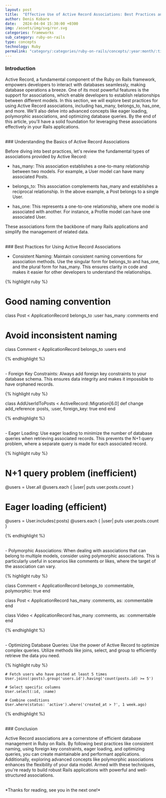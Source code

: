 ```yaml
---
layout: post
title:  "Effective Use of Active Record Associations: Best Practices and Optimization Techniques"
author: Denis Kobare
date:   2024-04-04 15:30:00 +0300
img: /assets/img/svg/ror.svg
categories: frameworks
sub_category: ruby-on-rails
type: concepts
technology: Ruby
permalink: "category/:categories/ruby-on-rails/concepts/:year:month/:title"
---
```



### Introduction

Active Record, a fundamental component of the Ruby on Rails framework, empowers 
developers to interact with databases seamlessly, making database operations a 
breeze. One of its most powerful features is the support for associations, which 
enable developers to establish relationships between different models. In this 
section, we will explore best practices for using Active Record associations, 
including <span class="badge">has_many</span>, 
<span class="badge">belongs_to</span>, <span class="badge">has_one</span>, and 
more. We'll also delve into advanced concepts like eager loading, polymorphic 
associations, and optimizing database queries. By the end of this article, 
you'll have a solid foundation for leveraging these associations effectively in 
your Rails applications.



<br>
### Understanding the Basics of Active Record Associations

Before diving into best practices, let's review the fundamental types of 
associations provided by Active Record:

- has_many: This association establishes a one-to-many relationship between two 
models. For example, a User model can have many associated Posts.

- belongs_to: This association complements has_many and establishes a reciprocal 
relationship. In the above example, a Post belongs to a single User.

- has_one: This represents a one-to-one relationship, where one model is 
associated with another. For instance, a Profile model can have one associated 
User.

These associations form the backbone of many Rails applications and simplify the 
management of related data.



<br>
### Best Practices for Using Active Record Associations

- Consistent Naming: Maintain consistent naming conventions for association 
methods. Use the singular form for belongs_to and has_one, and the plural form 
for has_many. This ensures clarity in code and makes it easier for other 
developers to understand the relationships.

{% highlight ruby %}

# Good naming convention
class Post < ApplicationRecord
  belongs_to :user
  has_many :comments
end

# Avoid inconsistent naming
class Comment < ApplicationRecord
  belongs_to :users
end

{% endhighlight %}


<br>
- Foreign Key Constraints: Always add foreign key constraints to your database 
schema. This ensures data integrity and makes it impossible to have orphaned 
records.

{% highlight ruby %}

class AddUserIdToPosts < ActiveRecord::Migration[6.0]
  def change
    add_reference :posts, :user, foreign_key: true
  end
end

{% endhighlight %}


<br>
- Eager Loading: Use eager loading to minimize the number of database queries 
when retrieving associated records. This prevents the N+1 query problem, where a 
separate query is made for each associated record.

{% highlight ruby %}

# N+1 query problem (inefficient)
@users = User.all
@users.each { |user| puts user.posts.count }

# Eager loading (efficient)
@users = User.includes(:posts)
@users.each { |user| puts user.posts.count }

{% endhighlight %}


<br>
- Polymorphic Associations: When dealing with associations that can belong to 
multiple models, consider using polymorphic associations. This is particularly 
useful in scenarios like comments or likes, where the target of the association 
can vary.

{% highlight ruby %}

class Comment < ApplicationRecord
  belongs_to :commentable, polymorphic: true
end

class Post < ApplicationRecord
  has_many :comments, as: :commentable
end

class Video < ApplicationRecord
  has_many :comments, as: :commentable
end

{% endhighlight %}


<br>
- Optimizing Database Queries: Use the power of Active Record to optimize 
complex queries. Utilize methods like joins, select, and group to efficiently 
retrieve the data you need.

{% highlight ruby %}

    # Fetch users who have posted at least 5 times
    User.joins(:posts).group('users.id').having('count(posts.id) >= 5')

    # Select specific columns
    User.select(:id, :name)

    # Combine conditions
    User.where(status: 'active').where('created_at > ?', 1 week.ago)

{% endhighlight %}



<br>
### Conclusion

Active Record associations are a cornerstone of efficient database management in 
Ruby on Rails. By following best practices like consistent naming, using foreign 
key constraints, eager loading, and optimizing queries, you can create 
maintainable and performant applications. Additionally, exploring advanced 
concepts like polymorphic associations enhances the flexibility of your data 
model. Armed with these techniques, you're ready to build robust Rails 
applications with powerful and well-structured associations.



<br>
*Thanks for reading, see you in the next one!*
